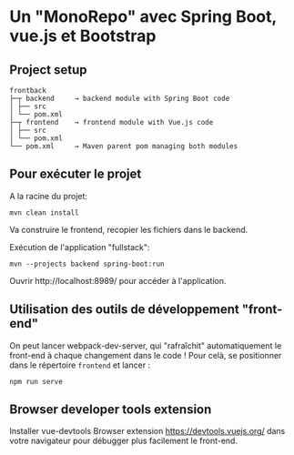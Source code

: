 # Un "MonoRepo" avec Spring Boot, vue.js et Bootstrap

## Project setup

```
frontback
├─┬ backend     → backend module with Spring Boot code
│ ├── src
│ └── pom.xml
├─┬ frontend    → frontend module with Vue.js code
│ ├── src
│ └── pom.xml
└── pom.xml     → Maven parent pom managing both modules
```

## Pour exécuter le projet

A la racine du projet: 

```
mvn clean install
```
Va construire le frontend, recopier les fichiers dans le backend.

Exécution de l'application "fullstack":

```
mvn --projects backend spring-boot:run
```

Ouvrir http://localhost:8989/ pour accéder à l'application.

## Utilisation des outils de développement "front-end"

On peut lancer webpack-dev-server, qui "rafraîchit" automatiquement le front-end à chaque changement dans le code ! Pour celà, se positionner dans le répertoire `frontend` et lancer :

```
npm run serve
```

## Browser developer tools extension

Installer vue-devtools Browser extension https://devtools.vuejs.org/  dans votre navigateur pour débugger plus facilement le front-end.
